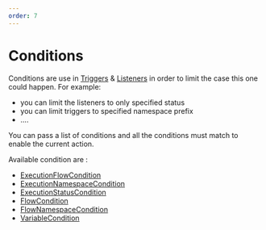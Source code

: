 ```yaml
---
order: 7
---
```

# Conditions

Conditions are use in [Triggers](../triggers) & [Listeners](../listeners) in order to limit the case this one could happen.
For example: 
* you can limit the listeners to only specified status
* you can limit triggers to specified namespace prefix 
* .... 

You can pass a list of conditions and all the conditions must match to enable the current action.

Available condition are : 

- [ExecutionFlowCondition](/plugins/core/conditions/io.kestra.core.models.conditions.types.ExecutionFlowCondition.html)
- [ExecutionNamespaceCondition](/plugins/core/conditions/io.kestra.core.models.conditions.types.ExecutionNamespaceCondition.html)
- [ExecutionStatusCondition](/plugins/core/conditions/io.kestra.core.models.conditions.types.ExecutionStatusCondition.html)
- [FlowCondition](/plugins/core/conditions/io.kestra.core.models.conditions.types.FlowCondition.html)
- [FlowNamespaceCondition](/plugins/core/conditions/io.kestra.core.models.conditions.types.FlowNamespaceCondition.html)
- [VariableCondition](/plugins/core/conditions/io.kestra.core.models.conditions.types.VariableCondition.html)
